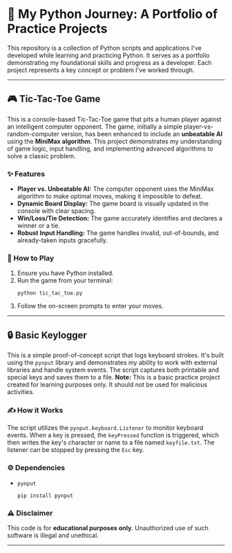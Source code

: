 # 🐍 My Python Journey: A Portfolio of Practice Projects

This repository is a collection of Python scripts and applications I've developed while learning and practicing Python. It serves as a portfolio demonstrating my foundational skills and progress as a developer. Each project represents a key concept or problem I've worked through.

---

## 🎮 Tic-Tac-Toe Game

This is a console-based Tic-Tac-Toe game that pits a human player against an intelligent computer opponent. The game, initially a simple player-vs-random-computer version, has been enhanced to include an **unbeatable AI** using the **MiniMax algorithm**. This project demonstrates my understanding of game logic, input handling, and implementing advanced algorithms to solve a classic problem.

### ✨ Features
* **Player vs. Unbeatable AI:** The computer opponent uses the MiniMax algorithm to make optimal moves, making it impossible to defeat.
* **Dynamic Board Display:** The game board is visually updated in the console with clear spacing.
* **Win/Loss/Tie Detection:** The game accurately identifies and declares a winner or a tie.
* **Robust Input Handling:** The game handles invalid, out-of-bounds, and already-taken inputs gracefully.

### 🚀 How to Play
1. Ensure you have Python installed.
2. Run the game from your terminal:
    ```
    python tic_tac_toe.py
    ```
3. Follow the on-screen prompts to enter your moves.

---

## 🔒 Basic Keylogger

This is a simple proof-of-concept script that logs keyboard strokes. It's built using the `pynput` library and demonstrates my ability to work with external libraries and handle system events. The script captures both printable and special keys and saves them to a file. **Note:** This is a basic practice project created for learning purposes only. It should not be used for malicious activities.

### ✍️ How it Works
The script utilizes the `pynput.keyboard.Listener` to monitor keyboard events. When a key is pressed, the `keyPressed` function is triggered, which then writes the key's character or name to a file named `keyfile.txt`. The listener can be stopped by pressing the `Esc` key.

### ⚙️ Dependencies
* `pynput`
    ```
    pip install pynput
    ```
### ⚠️ Disclaimer
This code is for **educational purposes only**. Unauthorized use of such software is illegal and unethical.

---